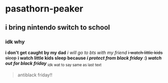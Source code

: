 # pasathorn-peaker
## i bring nintendo switch to school
### idk why
**i don't get caught by my dad**
*i will go to bts with my friend*
~~i watch little kids sleep~~
**i watch little kids sleep because _i protect from black friday_ :)**
***watch out for black friday***
<sub>idk wat to say<sub>
</sub>same as last text</sub>
>antiblack friday!!
